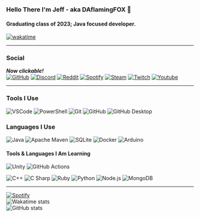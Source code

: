 <!-- Hello secret searcher! I would just like to say hello to all of those reading plain markdown! If your actually just here to copy something feel free to reach out to me; I'd be glad to help if needed.-->
### Hello There I'm Jeff - aka DAflamingFOX 👋
#### Graduating class of 2023; Java focused developer.

[![wakatime](https://wakatime.com/badge/user/761572fc-9746-417a-af1d-cfb371ba2b2d.svg?style=flat)](https://wakatime.com/@761572fc-9746-417a-af1d-cfb371ba2b2d)

---
### Social
***Now clickable!*** <br/>
[![GitHub](https://img.shields.io/badge/GitHub-181717?style=flat&logo=GitHub&logoColor=white)](https://www.github.com/DAflamingFOX)
[![Discord](https://img.shields.io/badge/Discord-5865F2?style=flat&logo=Discord&logoColor=white)](https://discords.com/bio/p/dff)
[![Reddit](https://img.shields.io/badge/Reddit-FF4500?style=flat&logo=Reddit&logoColor=white)](https://www.reddit.com/user/mr_flameyflame)
[![Spotify](https://img.shields.io/badge/Spotify-1DB954?style=flat&logo=Spotify&logoColor=white)](https://open.spotify.com/user/ss63tc29p0i4ksq8pvtqu32p7)
[![Steam](https://img.shields.io/badge/Steam-000000?style=flat&logo=Steam&logoColor=white)](https://steamcommunity.com/id/DA_flaming_FOX/)
[![Twitch](https://img.shields.io/badge/Twitch-9146FF?style=flat&logo=Twitch&logoColor=white)](https://www.twitch.tv/da_flaming_fox)
[![Youtube](https://img.shields.io/badge/YouTube-FF0000?style=flat&logo=YouTube&logoColor=white)](https://www.youtube.com/channel/UCWr2jsW2nlGAod8zxShkceQ) <br/>

---
### Tools I Use
![VSCode](https://img.shields.io/badge/VS%20Code-007ACC?style-flat&logo=visual%20studio%20code&logoColor=white)
![PowerShell](https://img.shields.io/badge/PowerShell-5391FE?style=flat&logo=PowerShell&logoColor=white)
![Git](https://img.shields.io/badge/Git-F05032?style=flat&logo=Git&logoColor=white)
![GitHub](https://img.shields.io/badge/GitHub-181717?style=flat&logo=GitHub&logoColor=white)
![GitHub Desktop](https://img.shields.io/badge/GitHub%20Desktop-9032ad?style=flat&logo=GitHub&logoColor=white) <br/>

### Languages I Use
![Java](https://img.shields.io/badge/Java-E34F26?style=flat&logo=Java&logoColor=white)
![Apache Maven](https://img.shields.io/badge/Apache%20Maven-C71A36?style=flat&logo=Apache%20Maven&logoColor=white)
![SQLite](https://img.shields.io/badge/SQLite-003B57?style=flat&logo=SQLite&logoColor=white)
![Docker](https://img.shields.io/badge/Docker-2496ED?style=flat&logo=Docker&logoColor=white)
![Arduino](https://img.shields.io/badge/Arduino-00979D?style=flat&logo=Arduino&logoColor=white) <br/>

#### Tools & Languages I Am Learning
<!-- Tools -->
![Unity](https://img.shields.io/badge/Unity-000000?style=flat&logo=Unity&logoColor=white)
![GitHub Actions](https://img.shields.io/badge/GitHub%20Actions-2088FF?style=flat&logo=GitHub%20Actions&logoColor=white) <br/>
<!-- Languages -->
![C++](https://img.shields.io/badge/C++-00599C?style=flat&logo=C%2B%2B&logoColor=white)
![C Sharp](https://img.shields.io/badge/C%20Sharp-239120?style=flat&logo=C%20Sharp&logoColor=white)
![Ruby](https://img.shields.io/badge/Ruby-CC342D?style=flat&logo=Ruby&logoColor=white)
![Python](https://img.shields.io/badge/Python-3776AB?style=flat&logo=Python&logoColor=white)
![Node.js](https://img.shields.io/badge/Node.js-339933?style=flat&logo=Node.js&logoColor=white) 
![MongoDB](https://img.shields.io/badge/MongoDB-47A248?style=flat&logo=MongoDB&logoColor=white)

---

<!-- Widgets -->
[![Spotify](https://novatorem-rust-omega.vercel.app/api/spotify)](https://open.spotify.com/user/ss63tc29p0i4ksq8pvtqu32p7) <br/>
![Wakatime stats](https://github-readme-stats-weld-nine.vercel.app/api/wakatime?username=DAflamingFOX&theme=dark&layout=compact) <br/>
![GitHub stats](https://github-readme-stats-weld-nine.vercel.app/api?username=DAflamingFOX&show_icons=true&theme=dark&layout=compact) <br/>
